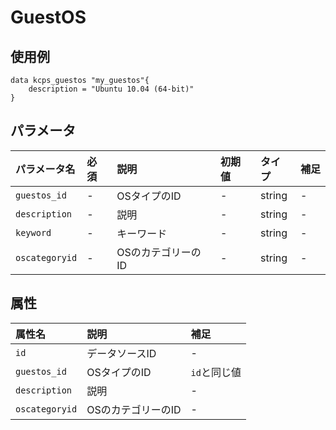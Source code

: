 #  GuestOS

## 使用例

```hcl
data kcps_guestos "my_guestos"{
    description = "Ubuntu 10.04 (64-bit)" 
}
```

## パラメータ

|パラメータ名 |必須    |説明      |初期値    |タイプ    |補足|
|:----------|:------|:---------|:--------|:--------|:--|
|`guestos_id` |-|OSタイプのID | - | string | - |
|`description` |-|説明  | - | string | - |
|`keyword` |-|キーワード | - | string | - |
|`oscategoryid` |-|OSのカテゴリーのID  | - | string | - |



## 属性
|属性名 |説明      |補足 |
|:----------|:------|:---------|
|`id`          |データソースID   | - | 
|`guestos_id`  |OSタイプのID  | `id`と同じ値 |
|`description`  |説明  | - |
|`oscategoryid` |OSのカテゴリーのID  | - |
 
